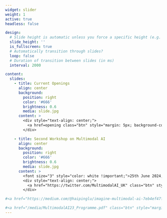 ```yaml
---
widget: slider
weight: 1
active: true
headless: false

design:
  # Slide height is automatic unless you force a specific height (e.g. '400px')
  slide_height: ''
  is_fullscreen: true
  # Automatically transition through slides?
  loop: false
  # Duration of transition between slides (in ms)
  interval: 2000

content:
  slides:
    - title: Current Openings
      align: center
      background:
        position: right
        color: '#666'
        brightness: 0.6
        media: slide.jpg
      content: >
        <div style="text-align: center;">
          <a href=opening class="btn" style="margin: 5px; background-color: white !important; color: purple !important;"><i class="fas fa-star"></i> PhD / Job Openings</a> <br>
        </div>

    - title: Second Workshop on Multimodal AI
      align: center
      background:
        position: right
        color: '#666'
        brightness: 0.6
        media: slide.jpg
      content: >
        <font size="3" style="color: white !important;">25th June 2024, The University of Sheffield, Sheffield</font>
        <div style="text-align: center;">
          <a href="https://twitter.com/MultimodalAI_UK" class="btn" style="margin: 5px; background-color: white !important; color: purple !important;"><i class="fab fa-twitter"></i> Follow Us</a>
        </div>

#<a href="https://medium.com/@haipinglu/imagine-multimodal-ai-7eb4ef47f2ab" class="btn" style="margin: 5px; background-color: white !important; color: purple !important;"><i class="fas fa-pencil-alt"></i> Blog</a>

#<a href="/media/MultimodalAI23_Programme.pdf" class="btn" style="margin: 5px; background-color: white !important; color: purple !important;" download> <i class="fas fa-book"></i> Programme</a> 
---
```

